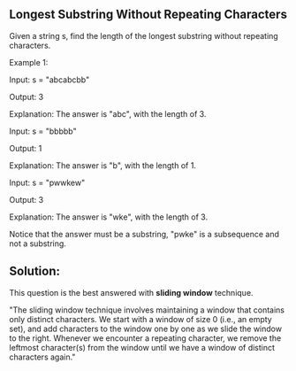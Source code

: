 ## Longest Substring Without Repeating Characters

Given a string s, find the length of the longest substring without repeating characters.

Example 1: 

Input: s = "abcabcbb"

Output: 3

Explanation: The answer is "abc", with the length of 3.

Input: s = "bbbbb"

Output: 1

Explanation: The answer is "b", with the length of 1.

Input: s = "pwwkew"

Output: 3

Explanation: The answer is "wke", with the length of 3.

Notice that the answer must be a substring, "pwke" is a subsequence and not a substring.


## Solution: 
This question is the best answered with **sliding window** technique. 

"The sliding window technique involves maintaining a window that contains only distinct characters. We start with a window of size 0 (i.e., an empty set), and add characters to the window one by one as we slide the window to the right. Whenever we encounter a repeating character, we remove the leftmost character(s) from the window until we have a window of distinct characters again."
